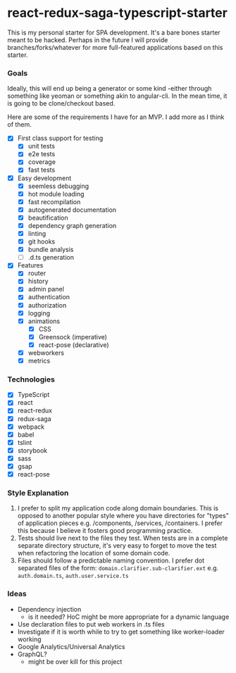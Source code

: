 # react-redux-saga-typescript-starter
This is my personal starter for SPA development. It's a bare bones starter meant to be hacked.
Perhaps in the future I will provide branches/forks/whatever for more full-featured applications
based on this starter.

### Goals
Ideally, this will end up being a generator or some kind -either through something like yeoman or something akin to angular-cli.
In the mean time, it is going to be clone/checkout based.

Here are some of the requirements I have for an MVP. I add more as I think of them.

- [x] First class support for testing
    - [x] unit tests
    - [x] e2e tests
    - [x] coverage
    - [x] fast tests
- [x] Easy development
    - [x] seemless debugging
    - [x] hot module loading
    - [x] fast recompilation
    - [x] autogenerated documentation
    - [x] beautification
    - [x] dependency graph generation
    - [x] linting
    - [x] git hooks
    - [x] bundle analysis
    - [ ] .d.ts generation
- [x] Features
    - [x] router
    - [x] history
    - [x] admin panel
    - [x] authentication
    - [x] authorization
    - [x] logging
    - [x] animations
        - [x] CSS
        - [x] Greensock (imperative)
        - [x] react-pose (declarative)
    - [x] webworkers
    - [x] metrics

### Technologies
- [x] TypeScript
- [x] react
- [x] react-redux
- [x] redux-saga
- [x] webpack
- [x] babel
- [x] tslint
- [x] storybook
- [x] sass
- [x] gsap
- [x] react-pose

### Style Explanation
1. I prefer to split my application code along domain boundaries. This is opposed to
another popular style where you have directories for "types" of application pieces
e.g. /components, /services, /containers. I prefer this because I believe it fosters
good programming practice.
1. Tests should live next to the files they test. When tests are in a complete separate
directory structure, it's very easy to forget to move the test when refactoring the location
of some domain code.
1. Files should follow a predictable naming convention. I prefer dot separated files of the form:
`domain.clarifier.sub-clarifier.ext` e.g. `auth.domain.ts`, `auth.user.service.ts`


### Ideas
 - Dependency injection
    - is it needed? HoC might be more appropriate for a dynamic language
 - Use declaration files to put web workers in .ts files
 - Investigate if it is worth while to try to get something like worker-loader working
 - Google Analytics/Universal Analytics
 - GraphQL?
    - might be over kill for this project